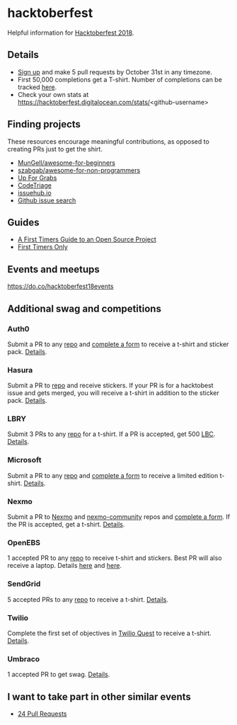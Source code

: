 # hacktoberfest
Helpful information for [Hacktoberfest 2018](https://hacktoberfest.digitalocean.com/).

## Details
* [Sign up](https://hacktoberfest.digitalocean.com/) and make 5 pull requests by October 31st in any timezone.
* First 50,000 completions get a T-shirt. Number of completions can be tracked [here](https://hacktoberfest.digitalocean.com/stats).
* Check your own stats at https://hacktoberfest.digitalocean.com/stats/<github-username\>

## Finding projects
These resources encourage meaningful contributions, as opposed to creating PRs just to get the shirt.
* [MunGell/awesome-for-beginners](https://github.com/mungell/awesome-for-beginners)
* [szabgab/awesome-for-non-programmers](https://github.com/szabgab/awesome-for-non-programmers)
* [Up For Grabs](https://up-for-grabs.net/)
* [CodeTriage](https://www.codetriage.com/)
* [issuehub.io](http://issuehub.io/)
* [Github issue search](https://github.com/search?q=label:hacktoberfest+state:open+type:issue)

## Guides
* [A First Timers Guide to an Open Source Project](https://auth0.com/blog/a-first-timers-guide-to-an-open-source-project/)
* [First Timers Only](https://www.firsttimersonly.com/)

## Events and meetups
https://do.co/hacktoberfest18events

## Additional swag and competitions
### Auth0
Submit a PR to any [repo](https://github.com/auth0) and [complete a form](https://goo.gl/forms/sNo604XkIMhCX8i03) to receive a t-shirt and sticker pack. [Details](https://auth0.com/blog/celebrate-hacktoberfest-with-auth0/).

### Hasura
Submit a PR to [repo](https://github.com/hasura/graphql-engine) and receive stickers. If your PR is for a hacktobest issue and gets merged, you will receive a t-shirt in addition to the sticker pack. [Details](https://blog.hasura.io/announcing-hacktoberfest-2018-with-hasura-621045dc9560).

### LBRY
Submit 3 PRs to any [repo](https://lbry.tech/contribute) for a t-shirt. If a PR is accepted, get 500 [LBC](https://lbry.io/faq/exchanges). [Details](https://lbry.io/news/hacktoberfest).

### Microsoft
Submit a PR to any [repo](https://opensource.microsoft.com/) and [complete a form](https://aka.ms/hacktoberfestshirt) to receive a limited edition t-shirt. [Details](http://aka.ms/hacktoberfest).

### Nexmo
Submit a PR to [Nexmo](https://github.com/nexmo) and [nexmo-community](https://github.com/nexmo-community) repos and [complete a form](https://goo.gl/forms/QCH6QEUQLZ47dweT2). If the PR is accepted, get a t-shirt. [Details](https://www.nexmo.com/blog/2018/10/09/join-nextoberfest-tis-the-season-to-be-hacking-dr/).

### OpenEBS
1 accepted PR to any [repo](https://openebs.io/hacktoberfest) to receive t-shirt and stickers. Best PR will also receive a laptop. Details [here](https://openebs.io/hacktoberfest) and [here](https://blog.openebs.io/celebrate-hacktoberfest-2018-with-openebs-206daa1d653c).

### SendGrid
5 accepted PRs to any [repo](https://github.com/sendgrid) to receive a t-shirt. [Details](https://sendgrid.com/blog/hacktoberfest-2018-has-arrived/).

### Twilio
Complete the first set of objectives in [Twilio Quest](https://www.twilio.com/quest/welcome) to receive a t-shirt. [Details](https://www.youtube.com/watch?v=r9MPBJjPQdA).

### Umbraco
1 accepted PR to get swag. [Details](https://umbraco.com/blog/happy-hacktoberfest/).

## I want to take part in other similar events
* [24 Pull Requests](https://24pullrequests.com/)
